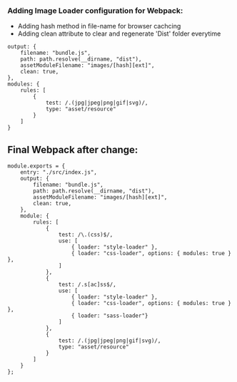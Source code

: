 ### Adding Image Loader configuration for Webpack:
- Adding hash method in file-name for browser cachcing
- Adding clean attribute to clear and regenerate 'Dist' folder everytime

```
output: {
    filename: "bundle.js",
    path: path.resolve(__dirname, "dist"),
    assetModuleFilename: "images/[hash][ext]",
    clean: true,
},
modules: {
    rules: [
        {
            test: /.(jpg|jpeg|png|gif|svg)/,
            type: "asset/resource"
        }
    ]
}
```

## Final Webpack after change:
```
module.exports = {
    entry: "./src/index.js",
    output: {
        filename: "bundle.js",
        path: path.resolve(__dirname, "dist"),
        assetModuleFilename: "images/[hash][ext]",
        clean: true,
    },
    module: {
        rules: [
            {
                test: /\.(css)$/,
                use: [
                    { loader: "style-loader" },
                    { loader: "css-loader", options: { modules: true } },
                ]
            },
            {
                test: /.s[ac]ss$/,
                use: [
                    { loader: "style-loader" },
                    { loader: "css-loader", options: { modules: true } },
                    { loader: "sass-loader"}
                ]
            },
            {
                test: /.(jpg|jpeg|png|gif|svg)/,
                type: "asset/resource"
            }
        ]
    }
};
```
